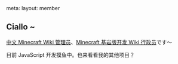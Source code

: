<route lang="yaml">
meta:
  layout: member
</route>

## Ciallo ~

[中文 Minecraft Wiki 管理员](https://minecraft.fandom.com/zh/wiki/User:MysticNabula70)、[Minecraft 基岩版开发 Wiki 行政员](https://wiki.bedev.cn/page/User:MyNe70)です～

目前 JavaScript 开发摸鱼中。也来看看我的其他项目？
